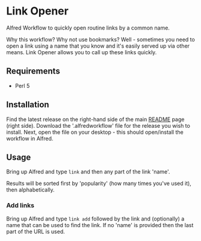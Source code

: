 # Link Opener

Alfred Workflow to quickly open routine links by a common name.

Why this workflow?  Why not use bookmarks?  Well - sometimes you need to open a link using a name that you know and it's easily served up via other means.  Link Opener allows you to call up these links quickly.

## Requirements

* Perl 5

## Installation

Find the latest release on the right-hand side of the main [README](https://github.com/skeletonkey/link_opener) page (right side). Download the '.alfredworkflow' file for the release you wish to install. Next, open the file on your desktop - this should open/install the workflow in Alfred.

## Usage

Bring up Alfred and type `link` and then any part of the link 'name'.

Results will be sorted first by 'popularity' (how many times you've used it), then alphabetically.

### Add links

Bring up Alfred and type `link add` followed by the link and (optionally) a name that can be used to find the link.  If no 'name' is provided then the last part of the URL is used.
